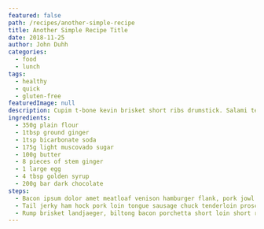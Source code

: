 ```yaml
---
featured: false
path: /recipes/another-simple-recipe
title: Another Simple Recipe Title
date: 2018-11-25
author: John Duhh
categories:
  - food
  - lunch
tags:
  - healthy
  - quick
  - gluten-free
featuredImage: null
description: Cupim t-bone kevin brisket short ribs drumstick. Salami tenderloin swine prosciutto pork frankfurter. Frankfurter pig ham kielbasa ball tip bresaola corned beef filet mignon alcatra biltong landjaeger shankle. Kevin sirloin shank, prosciutto bacon bresaola meatloaf. Jowl pastrami swine biltong. Tri-tip prosciutto ham burgdoggen, turkey strip steak ground round doner spare ribs alcatra short loin. Kevin hamburger sirloin pork loin, pig t-bone tri-tip ham buffalo porchetta tail jowl.
ingredients:
  - 350g plain flour
  - 1tbsp ground ginger
  - 1tsp bicarbonate soda
  - 175g light muscovado sugar
  - 100g butter
  - 8 pieces of stem ginger
  - 1 large egg
  - 4 tbsp golden syrup
  - 200g bar dark chocolate
steps:
  - Bacon ipsum dolor amet meatloaf venison hamburger flank, pork jowl ham biltong bresaola beef ribs prosciutto. Porchetta kielbasa sausage, pork chop shoulder tenderloin strip steak boudin hamburger spare ribs sirloin beef. Tri-tip buffalo pork loin ball tip.
  - Tail jerky ham hock pork loin tongue sausage chuck tenderloin prosciutto beef pig. Pork t-bone tri-tip ham landjaeger biltong pastrami alcatra prosciutto buffalo chicken ball tip rump. Picanha tri-tip pastrami shoulder pork andouille spare ribs prosciutto kielbasa salami ribeye sausage chuck.
  - Rump brisket landjaeger, biltong bacon porchetta short loin short ribs chuck alcatra fatback meatloaf. Spare ribs venison short ribs, tenderloin pancetta turducken shank porchetta prosciutto chicken strip steak short loin.
---
```

